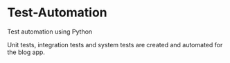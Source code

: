 # Test-Automation
Test automation using Python

Unit tests, integration tests and system tests are created and automated for the blog app. 
